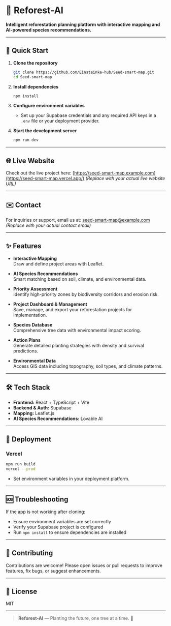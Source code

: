 # 🌳 Reforest-AI

**Intelligent reforestation planning platform with interactive mapping and AI-powered species recommendations.**

---

## 🚀 Quick Start

1. **Clone the repository**
   ```bash
   git clone https://github.com/Einsteinke-hub/Seed-smart-map.git
   cd Seed-smart-map
   ```

2. **Install dependencies**
   ```bash
   npm install
   ```

3. **Configure environment variables**
   - Set up your Supabase credentials and any required API keys in a `.env` file or your deployment provider.

4. **Start the development server**
   ```bash
   npm run dev
   ```

---

## 🌐 Live Website

Check out the live project here: [https://seed-smart-map.example.com](https://seed-smart-map.vercel.app/)
*(Replace with your actual live website URL)*

---

## ✉️ Contact

For inquiries or support, email us at: seed-smart-map@example.com
*(Replace with your actual contact email)*

---

## ✨ Features

- **Interactive Mapping**  
  Draw and define project areas with Leaflet.

- **AI Species Recommendations**  
  Smart matching based on soil, climate, and environmental data.

- **Priority Assessment**  
  Identify high-priority zones by biodiversity corridors and erosion risk.

- **Project Dashboard & Management**  
  Save, manage, and export your reforestation projects for implementation.

- **Species Database**  
  Comprehensive tree data with environmental impact scoring.

- **Action Plans**  
  Generate detailed planting strategies with density and survival predictions.

- **Environmental Data**  
  Access GIS data including topography, soil types, and climate patterns.

---

## 🛠️ Tech Stack

- **Frontend:** React + TypeScript + Vite
- **Backend & Auth:** Supabase
- **Mapping:** Leaflet.js
- **AI Species Recommendations:** Lovable AI

---

## 🚀 Deployment

### Vercel

```bash
npm run build
vercel --prod
```

- Set environment variables in your deployment platform.

---

## 🆘 Troubleshooting

If the app is not working after cloning:

- Ensure environment variables are set correctly
- Verify your Supabase project is configured
- Run `npm install` to ensure dependencies are installed

---

## 🤝 Contributing

Contributions are welcome! Please open issues or pull requests to improve features, fix bugs, or suggest enhancements.

---

## 📄 License

MIT

---

> **Reforest-AI** — Planting the future, one tree at a time. 🌱
